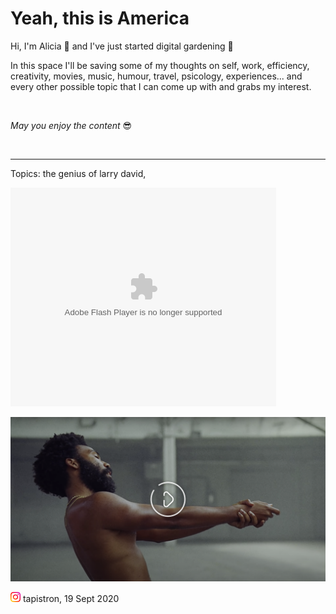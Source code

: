 # Yeah, this is America

Hi, I'm Alicia 🦁 and I've just started digital gardening 🌱

In this space I'll be saving some of my thoughts on self, work, efficiency, creativity, movies, music, humour, travel, psicology, experiences... and every other possible topic that I can come up with and grabs my interest.

<p>&nbsp;<p> 

_May you enjoy the content_ 😎

<p>&nbsp;<p> 
  
  ----------
  Topics: the genius of larry david, 
  

<object width="425" height="350">
  <param name="movie" value="https://www.youtube.com/watch?v=VYOjWnS4cMY" />
  <param name="wmode" value="transparent" />
  <embed src="http://www.youtube.com/user/wwwLoveWatercom?v=BTRN1YETpyg"
         type="application/x-shockwave-flash"
         wmode="transparent" width="425" height="350" />
</object>

[![childish gambino in this is america](images/thisisamerica1.png)](https://www.youtube.com/watch?v=VYOjWnS4cMY)







[<img src="images/instagramlogo.png" width=16>](https://www.instagram.com/tapistron/) tapistron, 19 Sept 2020
